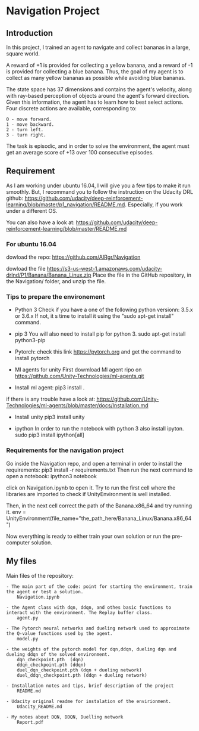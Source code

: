 # Navigation Project


## Introduction
In this project, I trained an agent to navigate and collect bananas in a large, square world.

A reward of +1 is provided for collecting a yellow banana, and a reward of -1 is provided for collecting a blue banana. Thus, the goal of my agent is to collect as many yellow bananas as possible while avoiding blue bananas.

The state space has 37 dimensions and contains the agent's velocity, along with ray-based perception of objects around the agent's forward direction. Given this information, the agent has to learn how to best select actions. Four discrete actions are available, corresponding to:

    0 - move forward.
    1 - move backward.
    2 - turn left.
    3 - turn right.

The task is episodic, and in order to solve the environment, the agent must get an average score of +13 over 100 consecutive episodes.


## Requirement

As I am working under ubuntu 16.04, I will give you a few tips to make it run smoothly. But, I recommand you to follow the instruction on the Udacity DRL github: https://github.com/udacity/deep-reinforcement-learning/blob/master/p1_navigation/README.md. Especially, if you work under a different OS.

You can also have a look at:
https://github.com/udacity/deep-reinforcement-learning/blob/master/README.md
 

### For ubuntu 16.04

dowload the repo:
https://github.com/AIRgr/Navigation

dowload the file https://s3-us-west-1.amazonaws.com/udacity-drlnd/P1/Banana/Banana_Linux.zip
Place the file in the GitHub repository, in the Navigation/ folder, and unzip the file.


### Tips to prepare the environement
 
- Python 3
Check if you have a one of the following python versionn: 3.5.x or 3.6.x
If not, it s time to install it using the "sudo apt-get install" command.

- pip 3
You will also need to install pip for python 3. 
sudo apt-get install python3-pip

- Pytorch:
check this link https://pytorch.org and get the command to install pytorch

- Ml agents for unity
First dowmload Ml agent ripo on https://github.com/Unity-Technologies/ml-agents.git

- Install ml agent:
pip3 install .

if there is any trouble have a look at:
https://github.com/Unity-Technologies/ml-agents/blob/master/docs/Installation.md

- Install unity
pip3 install unity

- ipython
In order to run the notebook with python 3 also install ipyton.
sudo pip3 install ipython[all]


### Requirements for the navigation project
 
Go inside the Navigation repo, and open a terminal in order to install the requirements:
pip3 install -r requirements.txt
Then run the next command to open a notebook:
ipython3 notebook

click on Navigation.ipynb to open it.
Try to run the first cell where the libraries are imported to check if UnityEnvironment is well installed.

Then, in the next cell correct the path of the Banana.x86_64 and try running it.
env = UnityEnvironment(file_name="the_path_here/Banana_Linux/Banana.x86_64")

Now everything is ready to either train your own solution or run the pre-computer solution.


## My files

Main files of the repository:

    - The main part of the code: point for starting the environment, train the agent or test a solution.
        Navigation.ipynb

    - the Agent class with dqn, ddqn, and othes basic functions to interact with the environment. The Replay buffer class.
        agent.py

    - The Pytorch neural networks and dueling network used to approximate the Q-value functions used by the agent.
        model.py

    - the weights of the pytorch model for dqn,ddqn, dueling dqn and dueling ddqn of the solved environment.
        dqn_checkpoint.pth  (dqn)
        ddqn_checkpoint.pth (ddqn)
        duel_dqn_checkpoint.pth (dqn + dueling network)
        duel_ddqn_checkpoint.pth (ddqn + dueling network)
 
    - Installation notes and tips, brief description of the project
        README.md

    - Udacity original readme for instalation of the envirionment.
        Udacity_README.md

    - My notes about DQN, DDQN, Duelling network
        Report.pdf
